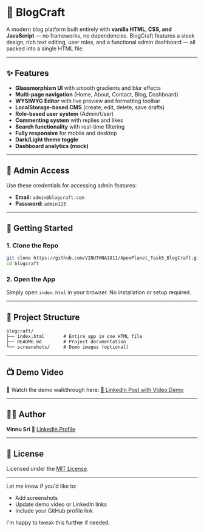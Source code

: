 # 🚀 BlogCraft

A modern blog platform built entirely with **vanilla HTML, CSS, and JavaScript** — no frameworks, no dependencies. BlogCraft features a sleek design, rich text editing, user roles, and a functional admin dashboard — all packed into a single HTML file.

---

## ✨ Features

* **Glassmorphism UI** with smooth gradients and blur effects
* **Multi-page navigation** (Home, About, Contact, Blog, Dashboard)
* **WYSIWYG Editor** with live preview and formatting toolbar
* **LocalStorage-based CMS** (create, edit, delete, save drafts)
* **Role-based user system** (Admin/User)
* **Commenting system** with replies and likes
* **Search functionality** with real-time filtering
* **Fully responsive** for mobile and desktop
* **Dark/Light theme toggle**
* **Dashboard analytics (mock)**

---

## 🔐 Admin Access

Use these credentials for accessing admin features:

* **Email:** `admin@blogcraft.com`
* **Password:** `admin123`

---

## 🚀 Getting Started

### 1. Clone the Repo

```bash
git clone https://github.com/VINUTHNA1811/ApexPlanet_Task5_BlogCraft.git
cd blogcraft
```

### 2. Open the App

Simply open `index.html` in your browser.
No installation or setup required.

---

## 📂 Project Structure

```
blogcraft/
├── index.html       # Entire app in one HTML file
├── README.md        # Project documentation
└── screenshots/     # Demo images (optional)
```

---

## 📺 Demo Video

🎥 Watch the demo walkthrough here:
[🔗 LinkedIn Post with Video Demo](https://www.linkedin.com/posts/vinnu-sri_blogcraft-html-css-activity-1234567890123456789-abcdef)

---

## 👩‍💻 Author

**Vinnu Sri**
🔗 [LinkedIn Profile](https://www.linkedin.com/in/vinnu-sri)

---

## 📄 License

Licensed under the [MIT License](LICENSE).

---

Let me know if you'd like to:

* Add screenshots
* Update demo video or LinkedIn links
* Include your GitHub profile link

I'm happy to tweak this further if needed.
